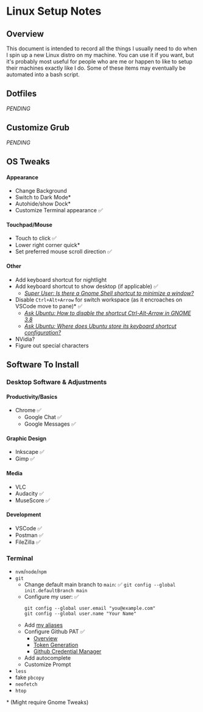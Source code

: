 # Linux Setup Notes

## Overview

This document is intended to record all the things I usually need to do when I spin up a new Linux distro on my machine.  You can use it if you want, but it's probably most useful for people who are me or happen to like to setup their machines exactly like I do.  Some of these items may eventually be automated into a bash script.

## Dotfiles

_PENDING_

## Customize Grub

_PENDING_

## OS Tweaks

#### Appearance

- Change Background
- Switch to Dark Mode\*
- Autohide/show Dock\*
- Customize Terminal appearance &#9989;

#### Touchpad/Mouse

- Touch to click &#9989;
- Lower right corner quick\*
- Set preferred mouse scroll direction &#9989;

#### Other

- Add keyboard shortcut for nightlight
- Add keyboard shortcut to show desktop (if applicable) &#9989;
  - _[Super User: Is there a Gnome Shell shortcut to minimize a window?](https://superuser.com/questions/1130388/is-there-a-gnome-shell-shortcut-to-minimize-a-window)_
- Disable `Ctrl+Alt+Arrow` for switch workspace (as it encroaches on VSCode move to pane)\* &#9989;
  - _[Ask Ubuntu: How to disable the shortcut Ctrl-Alt-Arrow in GNOME 3.8](https://askubuntu.com/questions/315625/how-to-disable-the-shortcut-ctrl-alt-arrow-in-gnome-3-8)_
  - _[Ask Ubuntu: Where does Ubuntu store its keyboard shortcut configuration?](https://askubuntu.com/questions/101226/where-does-ubuntu-store-its-keyboard-shortcut-configuration)_
- NVidia?
- Figure out special characters

## Software To Install

### Desktop Software & Adjustments

#### Productivity/Basics

- Chrome &#9989;
    - Google Chat &#9989;
    - Google Messages &#9989;

#### Graphic Design

- Inkscape &#9989;
- Gimp &#9989;

#### Media

- VLC
- Audacity &#9989;
- MuseScore &#9989;

#### Development

- VSCode &#9989;
- Postman &#9989;
- FileZilla &#9989;

### Terminal

- `nvm`/`node`/`npm`
- `git`
    - Change default main branch to `main`: &#9989;
      `git config --global init.defaultBranch main`
    - Configure my user: &#9989;
      ```
      git config --global user.email "you@example.com"
      git config --global user.name "Your Name"
      ```
    - Add [my aliases](https://gist.github.com/anied/fb7b9abdfe861205b23ed78be2a05a1a)
    - Configure Github PAT &#9989;
        - [Overview](https://github.blog/2020-12-15-token-authentication-requirements-for-git-operations/)
        - [Token Generation](https://docs.github.com/en/authentication/keeping-your-account-and-data-secure/creating-a-personal-access-token)
        - [Github Credential Manager](https://docs.github.com/en/get-started/getting-started-with-git/caching-your-github-credentials-in-git)
    - Add autocomplete
    - Customize Prompt
- `less`
- fake `pbcopy`
- `neofetch`
- `htop`


\* (Might require Gnome Tweaks)
